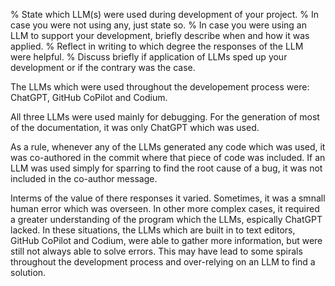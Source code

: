 % State which LLM(s) were used during development of your project.
% In case you were not using any, just state so.
% In case you were using an LLM to support your development, briefly describe when and how it was applied.
% Reflect in writing to which degree the responses of the LLM were helpful.
% Discuss briefly if application of LLMs sped up your development or if the contrary was the case.


The LLMs which were used throughout the developement process were: ChatGPT, GitHub CoPilot and Codium.

All three LLMs were used mainly for debugging. For the generation of most of the documentation, it was only ChatGPT which was used.

As a rule, whenever any of the LLMs generated any code which was used, it was co-authored in the commit where that piece of code was included.
If an LLM was used simply for sparring to find the root cause of a bug, it was not included in the co-author message.

Interms of the value of there responses it varied. Sometimes, it was a smnall human error which was overseen. In other more complex cases, it required a greater understanding of the program which the LLMs, espically ChatGPT lacked. In these situations, the LLMs which are built in to text editors, GitHub CoPilot and Codium, were able to gather more information, but were still not always able to solve errors.
This may have lead to some spirals throughout the development process and over-relying on an LLM to find a solution.